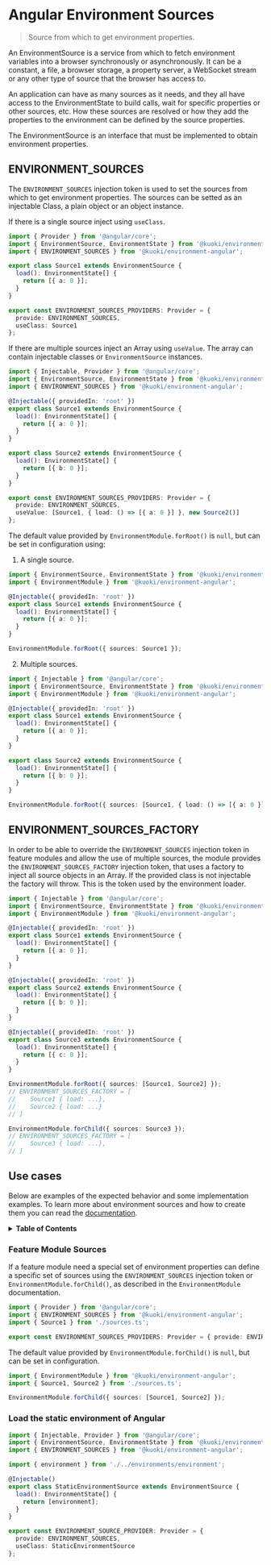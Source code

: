 # Angular Environment Sources

> Source from which to get environment properties.

An EnvironmentSource is a service from which to fetch environment variables into a browser synchronously or asynchronously. It can be a constant, a file, a browser storage, a property server, a WebSocket stream or any other type of source that the browser has access to.

An application can have as many sources as it needs, and they all have access to the EnvironmentState to build calls, wait for specific properties or other sources, etc. How these sources are resolved or how they add the properties to the environment can be defined by the source properties.

The EnvironmentSource is an interface that must be implemented to obtain environment properties.

## ENVIRONMENT_SOURCES

The `ENVIRONMENT_SOURCES` injection token is used to set the sources from which to get environment properties. The sources can be setted as an injectable Class, a plain object or an object instance.

If there is a single source inject using `useClass`.

```ts
import { Provider } from '@angular/core';
import { EnvironmentSource, EnvironmentState } from '@kuoki/environment';
import { ENVIRONMENT_SOURCES } from '@kuoki/environment-angular';

export class Source1 extends EnvironmentSource {
  load(): EnvironmentState[] {
    return [{ a: 0 }];
  }
}

export const ENVIRONMENT_SOURCES_PROVIDERS: Provider = {
  provide: ENVIRONMENT_SOURCES,
  useClass: Source1
};
```

If there are multiple sources inject an Array using `useValue`. The array can contain injectable classes or `EnvironmentSource` instances.

```ts
import { Injectable, Provider } from '@angular/core';
import { EnvironmentSource, EnvironmentState } from '@kuoki/environment';
import { ENVIRONMENT_SOURCES } from '@kuoki/environment-angular';

@Injectable({ providedIn: 'root' })
export class Source1 extends EnvironmentSource {
  load(): EnvironmentState[] {
    return [{ a: 0 }];
  }
}

export class Source2 extends EnvironmentSource {
  load(): EnvironmentState[] {
    return [{ b: 0 }];
  }
}

export const ENVIRONMENT_SOURCES_PROVIDERS: Provider = {
  provide: ENVIRONMENT_SOURCES,
  useValue: [Source1, { load: () => [{ a: 0 }] }, new Source2()]
};
```

The default value provided by `EnvironmentModule.forRoot()` is `null`, but can be set in configuration using:

1. A single source.

```ts
import { EnvironmentSource, EnvironmentState } from '@kuoki/environment';
import { EnvironmentModule } from '@kuoki/environment-angular';

@Injectable({ providedIn: 'root' })
export class Source1 extends EnvironmentSource {
  load(): EnvironmentState[] {
    return [{ a: 0 }];
  }
}

EnvironmentModule.forRoot({ sources: Source1 });
```

2. Multiple sources.

```ts
import { Injectable } from '@angular/core';
import { EnvironmentSource, EnvironmentState } from '@kuoki/environment';
import { EnvironmentModule } from '@kuoki/environment-angular';

@Injectable({ providedIn: 'root' })
export class Source1 extends EnvironmentSource {
  load(): EnvironmentState[] {
    return [{ a: 0 }];
  }
}

export class Source2 extends EnvironmentSource {
  load(): EnvironmentState[] {
    return [{ b: 0 }];
  }
}

EnvironmentModule.forRoot({ sources: [Source1, { load: () => [{ a: 0 }] }, new Source2()] });
```

## ENVIRONMENT_SOURCES_FACTORY

In order to be able to override the `ENVIRONMENT_SOURCES` injection token in feature modules and allow the use of multiple sources, the module provides the `ENVIRONMENT_SOURCES_FACTORY` injection token, that uses a factory to inject all source objects in an Array. If the provided class is not injectable the factory will throw. This is the token used by the environment loader.

```ts
import { Injectable } from '@angular/core';
import { EnvironmentSource, EnvironmentState } from '@kuoki/environment';
import { EnvironmentModule } from '@kuoki/environment-angular';

@Injectable({ providedIn: 'root' })
export class Source1 extends EnvironmentSource {
  load(): EnvironmentState[] {
    return [{ a: 0 }];
  }
}

@Injectable({ providedIn: 'root' })
export class Source2 extends EnvironmentSource {
  load(): EnvironmentState[] {
    return [{ b: 0 }];
  }
}

@Injectable({ providedIn: 'root' })
export class Source3 extends EnvironmentSource {
  load(): EnvironmentState[] {
    return [{ c: 0 }];
  }
}

EnvironmentModule.forRoot({ sources: [Source1, Source2] });
// ENVIRONMENT_SOURCES_FACTORY = [
//    Source1 { load: ...},
//    Source2 { load: ...}
// ]

EnvironmentModule.forChild({ sources: Source3 });
// ENVIRONMENT_SOURCES_FACTORY = [
//    Source3 { load: ...},
// ]
```

## Use cases

Below are examples of the expected behavior and some implementation examples. To learn more about environment sources and how to create them you can read the [documentation](https://ricardojbarrios.github.io/kuoki/environment/modules/EnvironmentSource.html).

<details>
  <summary><strong>Table of Contents</strong></summary>
  <ol>
    <li><a href="#feature-module-sources">Feature Module Sources</a></li>
    <li><a href="#load-the-static-environment-of-angular">Load the static environment of Angular</a></li>
  </ol>
</details>

### Feature Module Sources

If a feature module need a special set of environment properties can define a specific set of sources using the `ENVIRONMENT_SOURCES` injection token or `EnvironmentModule.forChild()`, as described in the `EnvironmentModule` documentation.

```ts
import { Provider } from '@angular/core';
import { ENVIRONMENT_SOURCES } from '@kuoki/environment-angular';
import { Source1 } from './sources.ts';

export const ENVIRONMENT_SOURCES_PROVIDERS: Provider = { provide: ENVIRONMENT_SOURCES, useClass: Source1 };
```

The default value provided by `EnvironmentModule.forChild()` is `null`, but can be set in configuration.

```ts
import { EnvironmentModule } from '@kuoki/environment-angular';
import { Source1, Source2 } from './sources.ts';

EnvironmentModule.forChild({ sources: [Source1, Source2] });
```

### Load the static environment of Angular

```ts
import { Injectable, Provider } from '@angular/core';
import { EnvironmentSource, EnvironmentState } from '@kuoki/environment';
import { ENVIRONMENT_SOURCES } from '@kuoki/environment-angular';

import { environment } from './../environments/environment';

@Injectable()
export class StaticEnvironmentSource extends EnvironmentSource {
  load(): EnvironmentState[] {
    return [environment];
  }
}

export const ENVIRONMENT_SOURCE_PROVIDER: Provider = {
  provide: ENVIRONMENT_SOURCES,
  useClass: StaticEnvironmentSource
};
```
